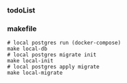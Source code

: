 ### todoList

### makefile

```shell
# local postgres run (docker-compose)
make local-db
# local postgres migrate init
make local-init
# local postgres apply migrate
make local-migrate
```
